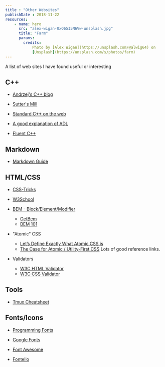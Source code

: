 ```yaml
---
title : "Other Websites"
publishDate : 2018-11-22
resources:
    - name: hero
      src: "alex-wigan-0xO65I5N6Vw-unsplash.jpg"
      title: "Farm"
      params:
        credits:
            Photo by [Alex Wigan](https://unsplash.com/@alwig64) on
            [Unsplash](https://unsplash.com/s/photos/farm)
---
```


A list of web sites I have found useful or interesting

<!--more-->

## C++

- [Andrzej's C++ blog](https://akrzemi1.wordpress.com/)

- [Sutter's Mill](https://herbsutter.com/)

- [Standard C++ on the web](https://isocpp.org/)

- [A good explanation of ADL](https://abseil.io/tips/49)

- [Fluent C++](https://fluentcpp.com)

## Markdown

- [Markdown Guide](https://www.markdownguide.org/)

## HTML/CSS

- [CSS-Tricks](https://css-tricks.com/)

- [W3School](https://www.w3schools.com/)

- [BEM - Block/Element/Modifier](https://en.bem.info/)
    - [GetBem](http://getbem.com/)
    - [BEM 101](https://css-tricks.com/bem-101/)

- "Atomic" CSS
    - [Let’s Define Exactly What Atomic CSS is](https://css-tricks.com/lets-define-exactly-atomic-css/)
    - [The Case for Atomic / Utility-First
      CSS](https://johnpolacek.github.io/the-case-for-atomic-css/)
      Lots of good reference links.

- Validators
    - [W3C HTML Validator](https://validator.w3.org/)
    - [W3C CSS Validator](https://jigsaw.w3.org/css-validator/)

## Tools

- [Tmux Cheatsheet](https://tmuxcheatsheet.com/)

## Fonts/Icons

- [Programming Fonts](https://app.programmingfonts.org/)

- [Google Fonts](https://fonts.google.com/)

- [Font Awesome](https://fontawesome.com/)

- [Fontello](https://fontello.com/)
